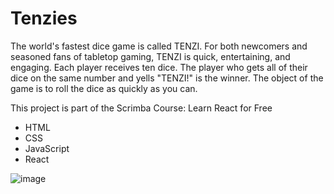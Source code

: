 # Tenzies
The world's fastest dice game is called TENZI. For both newcomers and seasoned fans of tabletop gaming, TENZI is quick, entertaining, and engaging. Each player receives ten dice. The player who gets all of their dice on the same number and yells "TENZI!" is the winner. The object of the game is to roll the dice as quickly as you can.

This project is part of the Scrimba Course: Learn React for Free
* HTML
* CSS
* JavaScript
* React 

![image](https://user-images.githubusercontent.com/91674419/192143996-18069fd0-25c3-4005-8e80-3ad5de2ab7bf.png)

